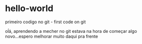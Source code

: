 # hello-world
primeiro codigo no git - first code on git

oĺá, aprendendo a mecher no git
estava na hora de começar algo novo...espero melhorar muito daqui pra frente
